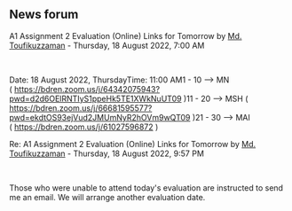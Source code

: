 <h2>News forum</h2><a href="https://moodle.cse.buet.ac.bd/user/view.php?id=1882&course=704"></a>
A1 Assignment 2 Evaluation (Online) Links for Tomorrow
by <a href="https://moodle.cse.buet.ac.bd/user/view.php?id=1882&course=704">Md. Toufikuzzaman</a> - Thursday, 18 August 2022, 7:00 AM


 

Date: 18 August 2022, ThursdayTime: 11:00 AM1 - 10 --> MN ( <a href="https://bdren.zoom.us/j/64342075943?pwd=d2d6OElRNTIyS1ppeHk5TE1XWkNuUT09">https://bdren.zoom.us/j/64342075943?pwd=d2d6OElRNTIyS1ppeHk5TE1XWkNuUT09</a> )11 - 20 --> MSH ( <a href="https://bdren.zoom.us/j/66681595577?pwd=ekdtOS93ejVud2JMUmNyR2hOVm9wQT09">https://bdren.zoom.us/j/66681595577?pwd=ekdtOS93ejVud2JMUmNyR2hOVm9wQT09</a> )21 - 30 --> MAI ( <a href="https://www.google.com/url?q=https://bdren.zoom.us/j/61027596872&sa=D&source=calendar&usd=2&usg=AOvVaw0C6Sj8fMQc-yj6A5qh9aZo">https://bdren.zoom.us/j/61027596872</a> )





<a href="https://moodle.cse.buet.ac.bd/user/view.php?id=1882&course=704"></a>
Re: A1 Assignment 2 Evaluation (Online) Links for Tomorrow
by <a href="https://moodle.cse.buet.ac.bd/user/view.php?id=1882&course=704">Md. Toufikuzzaman</a> - Thursday, 18 August 2022, 9:57 PM


 

Those who were unable to attend today's evaluation are instructed to send me an email. We will arrange another evaluation date.








